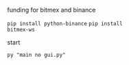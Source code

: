 <p> funding for bitmex and binance</p>

<code>pip install python-binance</code>
<code>pip install bitmex-ws</code>
<br>
<p>start</p>
<code>py "main no gui.py"</code>
